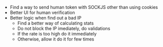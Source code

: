 * Find a way to send human token with SOCKJS other than using cookies
* Better UI for human verification 
* Better logic when find out a bad IP
    * Find a better way of calculating stats
    * Do not block the IP imediately, do validations
    * If the rate is too high do it immediately
    * Otherwise, allow it do it for few times

